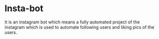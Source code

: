 # Insta-bot
It is an instagram bot which means a fully automated project of the instagram which is used to automate following users and liking pics of the users.
